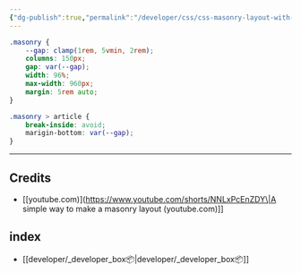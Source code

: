 ```yaml
---
{"dg-publish":true,"permalink":"/developer/css/css-masonry-layout-with-grid/","noteIcon":""}
---
```



```scss
.masonry {
	--gap: clamp(1rem, 5vmin, 2rem);
	columns: 150px;
	gap: var(--gap);
	width: 96%;
	max-width: 960px;
	margin: 5rem auto;
}

.masonry > article {
	break-inside: avoid;
	marigin-bottom: var(--gap);
}
```


---

## Credits
- [[youtube.com)](https://www.youtube.com/shorts/NNLxPcEnZDY\|A simple way to make a masonry layout (youtube.com)]]
## index
- [[developer/_developer_box📦\|developer/_developer_box📦]]
